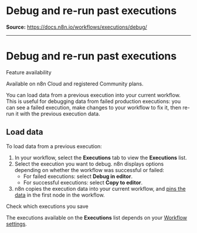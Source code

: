 # Debug and re-run past executions

**Source:** https://docs.n8n.io/workflows/executions/debug/

---

# Debug and re-run past executions

Feature availability

Available on n8n Cloud and registered Community plans.

You can load data from a previous execution into your current workflow. This is useful for debugging data from failed production executions: you can see a failed execution, make changes to your workflow to fix it, then re-run it with the previous execution data.

## Load data

To load data from a previous execution:

1. In your workflow, select the **Executions** tab to view the **Executions** list.
2. Select the execution you want to debug. n8n displays options depending on whether the workflow was successful or failed:
   - For failed executions: select **Debug in editor**.
   - For successful executions: select **Copy to editor**.
3. n8n copies the execution data into your current workflow, and [pins the data](../../../data/data-pinning/) in the first node in the workflow.

Check which executions you save

The executions available on the **Executions** list depends on your [Workflow settings](../../settings/).
